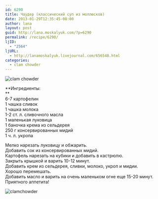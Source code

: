 ```yaml
---
id: 6290
title: Чаудер (классический суп из моллюсков)
date: 2013-01-29T12:35:45-08:00
author: lana
layout: post
guid: http://lana.moskalyuk.com/?p=6290
permalink: /recipe/6290/
ljID:
  - "2564"
ljURL:
  - http://lanamoskalyuk.livejournal.com/656548.html
categories:
  - clam chowder
---
```

![clam chowder](http://farm9.staticflickr.com/8184/8426922919_1b4bece327_c.jpg)

**Ингредиенты:  
**  
6-7 картофелин  
1 чашка сливок  
1 чашка молока  
1-2 ст. л. сливочного масла  
1 маленькая луковица  
1 баночка крема из сельдерея  
250 г консервированных мидий  
1 ч. л. укропа

Мелко нарезать луковицу и обжарить.  
Добавить сок из консервированных мидий.  
Картофель нарезать на кубики и добавить в кастрюлю.  
Закрыть крышкой и варить 10-12 минут.  
Добавить крем из сельдерея, сливки, молоко, укроп и мидии.  
Хорошо перемешать.  
Добавить масло и варить на очень маленьком огне еще 15-20 минут.  
Приятного аппетита!

![clamchowder](http://farm9.staticflickr.com/8511/8428013164_c80c4c7bba_c.jpg)